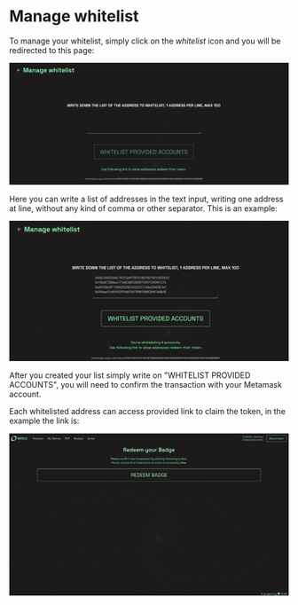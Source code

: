 # Manage whitelist

To manage your whitelist, simply click on the _whitelist_ icon and you will be redirected to this page:

![](../../.gitbook/assets/whitelist.png)

Here you can write a list of addresses in the text input, writing one address at line, without any kind of comma or other separator. This is an example:

![](<../../.gitbook/assets/whitelist whit adress.png>)

After you created your list simply write on "WHITELIST PROVIDED ACCOUNTS", you will need to confirm the transaction with your Metamask account.

Each whitelisted address can access provided link to claim the token, in the example the link is:

![](<../../.gitbook/assets/badge whitelist.png>)

&#x20;
